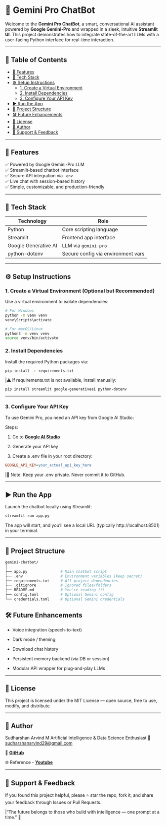 # 🤖 Gemini Pro ChatBot

Welcome to the **Gemini Pro ChatBot**, a smart, conversational AI assistant powered by **Google Gemini-Pro** and wrapped in a sleek, intuitive **Streamlit UI**. This project demonstrates how to integrate state-of-the-art LLMs with a user-facing Python interface for real-time interaction.

---

## 📌 Table of Contents

- [🚀 Features](#-features)
- [🧰 Tech Stack](#-tech-stack)
- [⚙️ Setup Instructions](#-setup-instructions)
  - [1. Create a Virtual Environment](#1-create-a-virtual-environment)
  - [2. Install Dependencies](#2-install-dependencies)
  - [3. Configure Your API Key](#3-configure-your-api-key)
- [▶️ Run the App](#️-run-the-app)
- [📁 Project Structure](#-project-structure)
- [🛠️ Future Enhancements](#️-future-enhancements)
- [📄 License](#-license)
- [👤 Author](#-author)
- [🌟 Support & Feedback](#-support--feedback)

---

## 🚀 Features

✅ Powered by Google Gemini-Pro LLM  
✅ Streamlit-based chatbot interface  
✅ Secure API integration via `.env`  
✅ Live chat with session-based history  
✅ Simple, customizable, and production-friendly

---

## 🧰 Tech Stack

| Technology         | Role                                 |
|--------------------|--------------------------------------|
| Python             | Core scripting language              |
| Streamlit          | Frontend app interface               |
| Google Generative AI | LLM via `gemini-pro`                |
| python-dotenv      | Secure config via environment vars   |

---

## ⚙️ Setup Instructions

### 1. Create a Virtual Environment (Optional but Recommended)
Use a virtual environment to isolate dependencies:

```bash
# For Windows
python -m venv venv
venv\Scripts\activate

# For macOS/Linux
python3 -m venv venv
source venv/bin/activate
```

### 2. Install Dependencies
Install the required Python packages via:

```bash
pip install -r requirements.txt
```
|⚠️ If requirements.txt is not available, install manually:
```bash
pip install streamlit google-generativeai python-dotenv
```

---

### 3. Configure Your API Key
To use Gemini Pro, you need an API key from Google AI Studio:

Steps:
1. Go to **[Google AI Studio](https://makersuite.google.com/app/apikey)**

2. Generate your API key

3. Create a .env file in your root directory:
```ini
GOOGLE_API_KEY=your_actual_api_key_here
```
|🔐 Note: Keep your .env private. Never commit it to GitHub.

---

## ▶️ Run the App
Launch the chatbot locally using Streamlit:
```bash
streamlit run app.py
```
The app will start, and you’ll see a local URL (typically http://localhost:8501) in your terminal.

---

## 📁 Project Structure
```bash
gemini-chatbot/
│
├── app.py               # Main chatbot script
├── .env                 # Environment variables (keep secret)
├── requirements.txt     # All project dependencies
├── .gitignore           # Ignored files/folders
├── README.md            # You're reading it!
├── config.toml          # Optional Gemini config
└── credentials.toml     # Optional Gemini credentials
```

## 🛠️ Future Enhancements
 - Voice integration (speech-to-text)

 - Dark mode / theming

 - Download chat history

 - Persistent memory backend (via DB or session)

 - Modular API wrapper for plug-and-play LLMs

---

## 📄 License
This project is licensed under the MIT License — open source, free to use, modify, and distribute.

---

## 👤 Author
Sudharshan Arvind M
Artificial Intelligence & Data Science Enthusiast
📧 sudharshanarvind29@gmail.com

🔗 **[GitHub](https://github.com/SudharshanArvind)**

🌐 Reference - **[Youtube](https://www.youtube.com/watch?v=sf5MrM0AIiU&list=PLfFghEzKVmjvuSA67LszN1dZ-Dd_pkus6&index=38)**

---

## 🌟 Support & Feedback
If you found this project helpful, please ⭐ star the repo, fork it, and share your feedback through Issues or Pull Requests.

|“The future belongs to those who build with intelligence — one prompt at a time.” 💬
